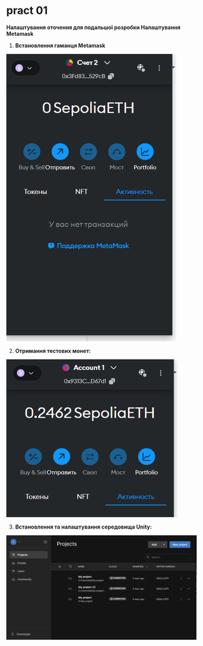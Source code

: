 # pract 01

__Налаштування оточення для подальшої розробки Налаштування Metamask__
 
1. **Встановлення гаманця Metamask**

![alt text](image.png)

2. **Отримання тестових монет:**

![alt text](image-1.png)

3. **Встановлення та налаштування середовища Unity:**

![alt text](image-2.png)